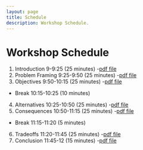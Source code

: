 ```yaml
---
layout: page
title: Schedule
description: Workshop Schedule.
---
```


# Workshop Schedule

1. Introduction	9-9:25 (25 minutes) -[pdf file](01_Introduction.pdf)
2. Problem Framing	9:25-9:50 (25 minutes) -[pdf file](02_ProblemFraming.pdf)
3. Objectives	9:50-10:15 (25 minutes) -[pdf file](03_Objectives.pdf)

  * Break	10:15-10:25 (10 minutes)

4. Alternatives	10:25-10:50 (25 minutes) -[pdf file](04_Alternatives.pdf)
5. Consequences	10:50-11:15 (25 minutes) -[pdf file](05_Consequences.pdf)

  * Break	11:15-11:20 (5 minutes)

6. Tradeoffs	11:20-11:45 (25 minutes) -[pdf file](06_Tradeoffs.pdf)
7. Conclusion	11:45-12 (15 minutes) -[pdf file](07_Conclusions.pdf)

